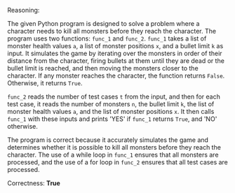 Reasoning:

The given Python program is designed to solve a problem where a character needs to kill all monsters before they reach the character. The program uses two functions: `func_1` and `func_2`. `func_1` takes a list of monster health values `a`, a list of monster positions `x`, and a bullet limit `k` as input. It simulates the game by iterating over the monsters in order of their distance from the character, firing bullets at them until they are dead or the bullet limit is reached, and then moving the monsters closer to the character. If any monster reaches the character, the function returns `False`. Otherwise, it returns `True`.

`func_2` reads the number of test cases `t` from the input, and then for each test case, it reads the number of monsters `n`, the bullet limit `k`, the list of monster health values `a`, and the list of monster positions `x`. It then calls `func_1` with these inputs and prints 'YES' if `func_1` returns `True`, and 'NO' otherwise.

The program is correct because it accurately simulates the game and determines whether it is possible to kill all monsters before they reach the character. The use of a while loop in `func_1` ensures that all monsters are processed, and the use of a for loop in `func_2` ensures that all test cases are processed.

Correctness: **True**